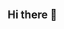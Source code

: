## Hi there 👋

<!--
**richardsouzagama/richardsouzagama** is a ✨ _special_ ✨ repository because its `README.md` (this file) appears on your GitHub profile.
### Boas vindas ao meu perfil :blu_heart

Meu nome é richardsouzagama

- Estou estudando na [Alura](https://www.alura.com.br)
- Estou me desenvolvendo na linguagem JavaScript
- Utilizo esse espaço para minha organização e compartilhamento dos meus projetos desenvolvidos

### Você pode entrar em contato comigo :richardsouzagama

richardsouzagamaramalho@gmail.com

@richardsouzagama

![https://i.giphy.com/media/v1.Y2lkPTc5MGI3NjExMGZnYXkxaWUyb3JjaGk4MW9lajh3Y2Q2b2c2NjE2dXRscHB5MnhzeCZlcD12MV9pbnRlcm5hbF9naWZfYnlfaWQmY3Q9Zw/4lu5FuhtrbaOQgKN57/giphy.gif](link GIF do Tenor)

-->
